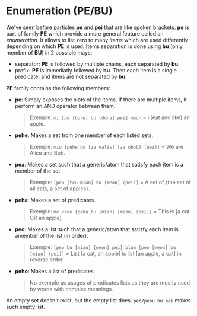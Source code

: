 # Enumeration (PE/BU)

We've seen before particles __pe__ and __pei__ that are like spoken brackets. __pe__ is part of
family __PE__ which provide a more general feature called an _enumeration_. It allows to list zero
to many _items_ which are used differently depending on which __PE__ is used. Items separation is
done using __bu__ (only member of __BU__) in 2 possible mays:

- separator: __PE__ is followed by multiple chains, each separated by __bu__.
- prefix: __PE__ is immediatly followed by __bu__. Then each item is a single predicate, and items
  are not separated by __bu__.

__PE__ family contains the following members:

- __pe__: Simply exposes the slots of the items. If there are multiple items, it perform an AND
  operator between them.
  > Exemple: `mi [pe [bure] bu [dona] pei] meon` = I [eat and like] an apple.
- __pehe__: Makes a set from one member of each listed sets.
  > Exemple: `mio [pehe bu [za ualis] [za ubob] (pei)]` = We are Alice and Bob.
- __pea__: Makes a set such that a generic/atom that satisfy each item is a member of the set.
  > Exemple: `[pea [tcu mian] bu [meon] (pei)]` = A set of {the set of all cats, a set of apples}.
- __peha__: Makes a set of predicates.
  > Exemple: `me vone [peha bu [mian] [meon] (pei)]` = This is [a cat OR an apple].
- __peo__: Makes a list such that a generic/atom that satisfy each item is  amember of the list (in
  order).
  > Exemple: `[peo bu [mian] [meon] pei] blua [peo [meon] bu [mian] (pei)]` = List [a cat, an apple]
  > is list [an apple, a cat] in reverse order.
- __peho__: Makes a list of predicates.
  > No exemple as usages of predicates lists as they are mostly used by words with complex meanings.

An empty set doesn't exist, but the empty list does. `peo/pehu bu pei` makes such empty list.